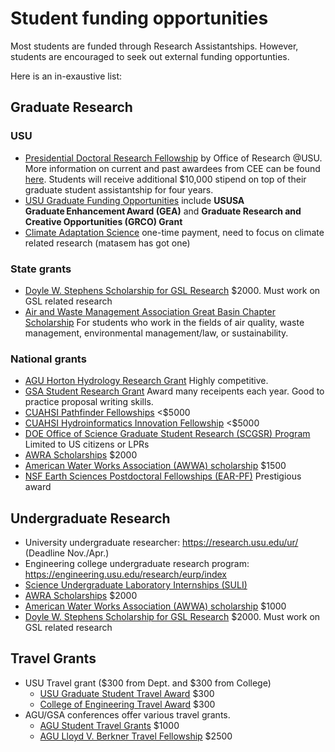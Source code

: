 # Student funding opportunities

Most students are funded through Research Assistantships. However, students are encouraged to seek out external funding opportunties.

Here is an in-exaustive list:

## Graduate Research
### USU
- [Presidential Doctoral Research Fellowship](https://research.usu.edu/pdrf/index) by Office of Research @USU. More information on current and past awardees from CEE can be found [here](https://research.usu.edu/pdrf/cee). Students will receive additional $10,000 stipend on top of their graduate student assistantship for four years.
- [USU Graduate Funding Opportunities](https://www.usu.edu/involvement/funding/grad-opportunities) include **USUSA Graduate Enhancement Award (GEA)** and **Graduate Research and Creative Opportunities (GRCO) Grant**
- [Climate Adaptation Science](https://www.usu.edu/climate-adaptation/apply) one-time payment, need to focus on climate related research (matasem has got one)

### State grants
- [Doyle W. Stephens Scholarship for GSL Research](https://www.fogsl.org/programs/doyle-w-stephens-research-program) $2000. Must work on GSL related research
- [Air and Waste Management Association Great Basin Chapter Scholarship](https://www.awma-gbc.org/downloads/) For students who work in the fields of air quality, waste management, environmental management/law, or sustainability.

### National grants
- [AGU Horton Hydrology Research Grant](http://honors.agu.org/research-grants-and-awards/the-horton-hydrology-research-grant/) Highly competitive.
- [GSA Student Research Grant](http://www.geosociety.org/GSA/Education_Careers/Grants_Scholarships/Research_Grants/GSA/grants/gradgrants.aspx) Award many receipents each year. Good to practice proposal writing skills.
- [CUAHSI Pathfinder Fellowships](https://www.cuahsi.org/education/pathfinder-fellowships/) <$5000
- [CUAHSI Hydroinformatics Innovation Fellowship](https://www.cuahsi.org/grant-opportunities/hydroinformatics-innovation-fellowship) <$5000
- [DOE Office of Science Graduate Student Research (SCGSR) Program](https://science.osti.gov/wdts/scgsr) Limited to US citizens or LPRs
- [AWRA Scholarships](https://www.awra.org/Members/Scholarship_and_Awards/Herbert_Scholarship.aspx) $2000
- [American Water Works Association (AWWA) scholarship](https://www.ims-awwa.org/group/StudentCenter) $1500
- [NSF Earth Sciences Postdoctoral Fellowships (EAR-PF)](https://beta.nsf.gov/funding/opportunities/ear-postdoctoral-fellowships-ear-pf) Prestigious award

## Undergraduate Research 
- University undergraduate researcher: https://research.usu.edu/ur/ (Deadline Nov./Apr.)
- Engineering college undergraduate research program: https://engineering.usu.edu/research/eurp/index 
- [Science Undergraduate Laboratory Internships (SULI)](https://science.osti.gov/wdts/suli)
- [AWRA Scholarships](https://www.awra.org/Members/Scholarship_and_Awards/Herbert_Scholarship.aspx) $2000
- [American Water Works Association (AWWA) scholarship](https://www.ims-awwa.org/group/StudentCenter) $1000
- [Doyle W. Stephens Scholarship for GSL Research](https://www.fogsl.org/programs/doyle-w-stephens-research-program) $2000. Must work on GSL related research

## Travel Grants
- USU Travel grant ($300 from Dept. and $300 from College)
	- [USU Graduate Student Travel Award](https://gradschool.usu.edu/costs/travel-grant) $300
	- [College of Engineering Travel Award](https://engineering.usu.edu/students/travel-grants) $300
- AGU/GSA conferences offer various travel grants.
	- [AGU Student Travel Grants](https://www.agu.org/Learn-and-Develop/Learn/Travel-Research-Grants/Fall-Meeting-General-STG?) $1000
	- [AGU Lloyd V. Berkner Travel Fellowship](https://www.agu.org/Learn-and-Develop/Learn/Travel-Research-Grants/Berkner) $2500
